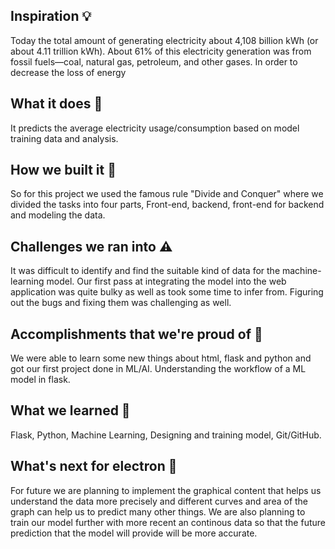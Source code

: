 ## Inspiration 💡
Today the total amount of generating electricity about 4,108 billion kWh (or about 4.11 trillion kWh). About 61% of this electricity generation was from fossil fuels—coal, natural gas, petroleum, and other gases. In order to decrease the loss of energy 

## What it does 🔎
It predicts the average electricity usage/consumption based on model training data and analysis.
## How we built it 🔨
So for this project we used the famous rule "Divide and Conquer" where we divided the tasks into four parts, Front-end, backend, front-end for backend and modeling the data.
## Challenges we ran into ⚠️
It was difficult to identify and find the suitable kind of data for the machine-learning model.
Our first pass at integrating the model into the web application was quite bulky as well as took some time to infer from. Figuring out the bugs and fixing them was challenging as well.

## Accomplishments that we're proud of 🥇
We were able to learn some new things about html, flask and python and got our first project done in ML/AI. Understanding the workflow of a ML model in flask.

## What we learned 🧠
Flask, Python, Machine Learning, Designing and training model, Git/GitHub.

## What's next for electron 💭

For future we are planning to implement the graphical content that helps us understand the data more precisely and different curves and area of the graph can help us to predict many other things.
We are also planning to train our model further with more recent an continous data so that the future prediction that the model will provide will be more accurate.